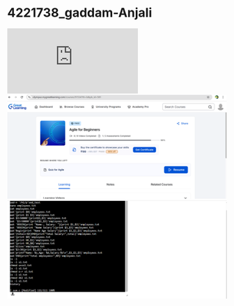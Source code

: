 # 4221738_gaddam-Anjali
![image alt](https://github.com/GaddamAnjali/4221738_gaddam-Anjali/blob/f781be2be8ab114eef096e9f02bd39caf35f62c4/simple%20learn%20git%20training%20certificate.pdf)
![image alt](https://github.com/GaddamAnjali/4221738_gaddam-Anjali/blob/b1a41375aba0497b59576755b1787ebf55ee4514/SDLC%20Completion%20screenshot.png)
![image alt](https://github.com/GaddamAnjali/4221738_gaddam-Anjali/blob/08aaae536fd9b946683072e61800eaf3c755b8d0/linux%20commands.png)
